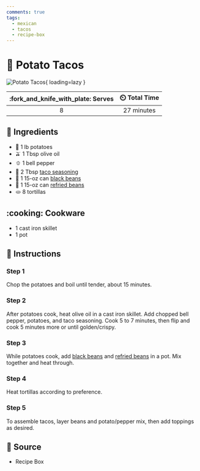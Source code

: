```yaml
---
comments: true
tags:
  - mexican
  - tacos
  - recipe-box
---
```

# :taco: Potato Tacos

![Potato Tacos](../assets/images/potato-tacos.jpg){ loading=lazy }

| :fork_and_knife_with_plate: Serves | :timer_clock: Total Time |
|:----------------------------------:|:-----------------------: |
| 8 | 27 minutes |

## :salt: Ingredients

- :potato: 1 lb potatoes
- :olive: 1 Tbsp olive oil
- :bell_pepper: 1 bell pepper
- :herb: 2 Tbsp [taco seasoning][3]
- :canned_food: 1 15-oz can [black beans][2]
- :canned_food: 1 15-oz can [refried beans][1]
- :flatbread: 8 tortillas

## :cooking: Cookware

- 1 cast iron skillet
- 1 pot

## :pencil: Instructions

### Step 1

Chop the potatoes and boil until tender, about 15 minutes.

### Step 2

After potatoes cook, heat olive oil in a cast iron skillet. Add chopped bell pepper, potatoes, and taco seasoning. Cook
5 to 7 minutes, then flip and cook 5 minutes more or until golden/crispy.

### Step 3

While potatoes cook, add [black beans][2] and [refried beans][1] in a pot. Mix together and heat through.

### Step 4

Heat tortillas according to preference.

### Step 5

To assemble tacos, layer beans and potato/pepper mix, then add toppings as desired.

## :link: Source

- Recipe Box

[1]: <../pressurecooker/refried-black-beans.md>
[2]: <../pressurecooker/black-beans.md>
[3]: <../ingredients/seasonings/taco-seasoning.md>
